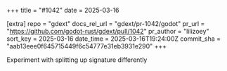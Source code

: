 +++
title = "#1042"
date = 2025-03-16

[extra]
repo = "gdext"
docs_rel_url = "gdext/pr-1042/godot"
pr_url = "https://github.com/godot-rust/gdext/pull/1042"
pr_author = "lilizoey"
sort_key = 2025-03-16
date_time = 2025-03-16T19:24:00Z
commit_sha = "aab13eee0f645715449f6c54777e31eb3931e290"
+++

Experiment with splitting up signature differently
